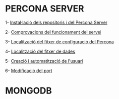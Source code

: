 # PERCONA SERVER

1- [Instal·lació dels repositoris i del Percona Server](https://github.com/joelalcaraz/BBDD/blob/master/Percona/Exercici%201.md )

2- [Comprovacions del funcionament del servei](https://github.com/joelalcaraz/BBDD/blob/master/Percona/Exercici%202.md)

3- [Localització del fitxer de configuració del Percona](https://github.com/joelalcaraz/BBDD/blob/master/Percona/Exercici%203.md)

4- [Localització del fitxer de dades](https://github.com/joelalcaraz/BBDD/blob/master/Percona/Exercici%204.md)

5- [Creació i automatització de l'usuari](https://github.com/joelalcaraz/BBDD/blob/master/Percona/Exercici%205.md)

6- [Modificació del port](https://github.com/joelalcaraz/BBDD/blob/master/Percona/Exercici%206.md)

# MONGODB


